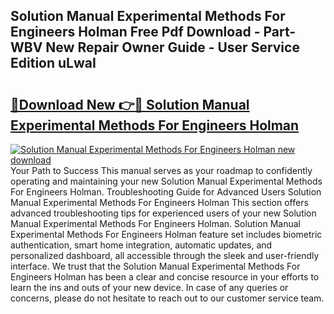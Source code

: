 ## Solution Manual Experimental Methods For Engineers Holman Free Pdf Download - Part-WBV New Repair Owner Guide - User Service Edition uLwaI

# <h2><a href="http://bc83958.oget.top/?id=Solution+Manual+Experimental+Methods+For+Engineers+Holman">🔗Download New 👉🔴 Solution Manual Experimental Methods For Engineers Holman</a></h2>

[![Solution Manual Experimental Methods For Engineers Holman new download](https://i.imgur.com/5g1atiW.png)](http://bc83958.oget.top/?id=Solution+Manual+Experimental+Methods+For+Engineers+Holman)
Your Path to Success This manual serves as your roadmap to confidently operating and maintaining your new Solution Manual Experimental Methods For Engineers Holman. Troubleshooting Guide for Advanced Users Solution Manual Experimental Methods For Engineers Holman This section offers advanced troubleshooting tips for experienced users of your new Solution Manual Experimental Methods For Engineers Holman. Solution Manual Experimental Methods For Engineers Holman feature set includes biometric authentication, smart home integration, automatic updates, and personalized dashboard, all accessible through the sleek and user-friendly interface. We trust that the Solution Manual Experimental Methods For Engineers Holman has been a clear and concise resource in your efforts to learn the ins and outs of your new device. In case of any queries or concerns, please do not hesitate to reach out to our customer service team.

